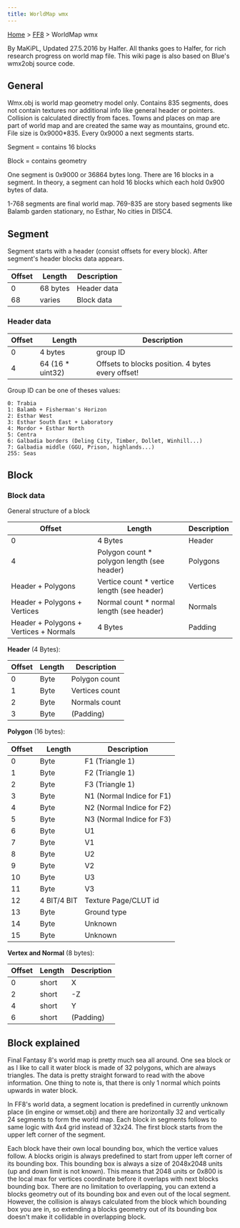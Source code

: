 ```yaml
---
title: WorldMap wmx
---
```


[Home](../Main%20Page.md) > [FF8](../FF8.md) > WorldMap wmx

By MaKiPL, Updated 27.5.2016 by Halfer. All thanks goes to Halfer, for
rich research progress on world map file. This wiki page is also based
on Blue's wmx2obj source code.

## General

Wmx.obj is world map geometry model only. Contains 835 segments, does
not contain textures nor additional info like general header or
pointers. Collision is calculated directly from faces. Towns and places
on map are part of world map and are created the same way as mountains,
ground etc. File size is 0x9000\*835. Every 0x9000 a next segments
starts.

Segment = contains 16 blocks

Block = contains geometry

One segment is 0x9000 or 36864 bytes long. There are 16 blocks in a
segment. In theory, a segment can hold 16 blocks which each hold 0x900
bytes of data.

1-768 segments are final world map. 769-835 are story based segments
like Balamb garden stationary, no Esthar, No cities in DISC4.

## Segment

Segment starts with a header (consist offsets for every block). After
segment's header blocks data appears.

  

| Offset | Length   | Description |
|--------|----------|-------------|
| 0      | 68 bytes | Header data |
| 68     | varies   | Block data  |

  

### Header data

| Offset | Length            | Description                                       |
|--------|-------------------|---------------------------------------------------|
| 0      | 4 bytes           | group ID                                          |
| 4      | 64 (16 \* uint32) | Offsets to blocks position. 4 bytes every offset! |

Group ID can be one of theses values:

`0: Trabia`  
`1: Balamb + Fisherman's Horizon`  
`2: Esthar West`  
`3: Esthar South East + Laboratory`  
`4: Mordor + Esthar North`  
`5: Centra`  
`6: Galbadia borders (Deling City, Timber, Dollet, Winhill...)`  
`7: Galbadia middle (GGU, Prison, highlands...)`  
`255: Seas`

## Block

### Block data

General structure of a block

| Offset                                 | Length                                       | Description |
|----------------------------------------|----------------------------------------------|-------------|
| 0                                      | 4 Bytes                                      | Header      |
| 4                                      | Polygon count \* polygon length (see header) | Polygons    |
| Header + Polygons                      | Vertice count \* vertice length (see header) | Vertices    |
| Header + Polygons + Vertices           | Normal count \* normal length (see header)   | Normals     |
| Header + Polygons + Vertices + Normals | 4 Bytes                                      | Padding     |

**Header** (4 Bytes):

| Offset | Length | Description    |
|--------|--------|----------------|
| 0      | Byte   | Polygon count  |
| 1      | Byte   | Vertices count |
| 2      | Byte   | Normals count  |
| 3      | Byte   | (Padding)      |

**Polygon** (16 bytes):

| Offset | Length      | Description               |
|--------|-------------|---------------------------|
| 0      | Byte        | F1 (Triangle 1)           |
| 1      | Byte        | F2 (Triangle 1)           |
| 2      | Byte        | F3 (Triangle 1)           |
| 3      | Byte        | N1 (Normal Indice for F1) |
| 4      | Byte        | N2 (Normal Indice for F2) |
| 5      | Byte        | N3 (Normal Indice for F3) |
| 6      | Byte        | U1                        |
| 7      | Byte        | V1                        |
| 8      | Byte        | U2                        |
| 9      | Byte        | V2                        |
| 10     | Byte        | U3                        |
| 11     | Byte        | V3                        |
| 12     | 4 BIT/4 BIT | Texture Page/CLUT id      |
| 13     | Byte        | Ground type               |
| 14     | Byte        | Unknown                   |
| 15     | Byte        | Unknown                   |

**Vertex and Normal** (8 bytes):

| Offset | Length | Description |
|--------|--------|-------------|
| 0      | short  | X           |
| 2      | short  | -Z          |
| 4      | short  | Y           |
| 6      | short  | (Padding)   |

## Block explained

Final Fantasy 8's world map is pretty much sea all around. One sea block
or as I like to call it water block is made of 32 polygons, which are
always triangles. The data is pretty straight forward to read with the
above information. One thing to note is, that there is only 1 normal
which points upwards in water block.

In FF8's world data, a segment location is predefined in currently
unknown place (in engine or wmset.obj) and there are horizontally 32 and
vertically 24 segments to form the world map. Each block in segments
follows to same logic with 4x4 grid instead of 32x24. The first block
starts from the upper left corner of the segment.

Each block have their own local bounding box, which the vertice values
follow. A blocks origin is always predefined to start from upper left
corner of its bounding box. This bounding box is always a size of
2048x2048 units (up and down limit is not known). This means that 2048
units or 0x800 is the local max for vertices coordinate before it
overlaps with next blocks bounding box. There are no limitation to
overlapping, you can extend a blocks geometry out of its bounding box
and even out of the local segment. However, the collision is always
calculated from the block which bounding box you are in, so extending a
blocks geometry out of its bounding box doesn't make it collidable in
overlapping block.
